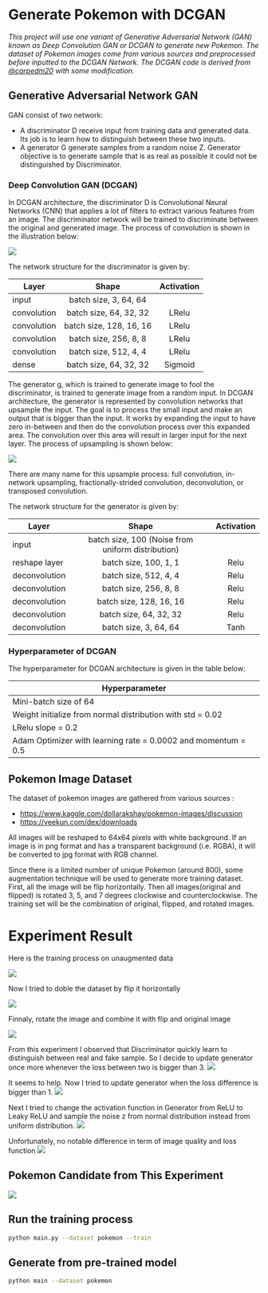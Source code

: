 # Generate Pokemon with DCGAN

*This project will use one variant of Generative Adversarial Network (GAN) known as Deep Convolution GAN or DCGAN to generate new Pokemon. The dataset of Pokemon images come from various sources and preprocessed before inputted to the DCGAN Network. The DCGAN code is derived from [@carpedm20](https://github.com/carpedm20/DCGAN-tensorflow) with some modification.*

## Generative Adversarial Network GAN
GAN consist of two network:

 - A discriminator D receive input from training data and generated data. Its job is to learn how to distinguish between these two inputs.
 - A generator G generate samples from a random noise Z. Generator objective is to generate sample that is as real as possible it could not be distinguished by Discriminator.

 ### Deep Convolution GAN (DCGAN)
In DCGAN architecture, the discriminator D is Convolutional Neural Networks (CNN) that applies a lot of filters to extract various features from an image. The discriminator network will be trained to discriminate between the original and generated image. The process of convolution is shown in the illustration below:

![](http://deeplearning.net/software/theano_versions/dev/_images/same_padding_no_strides_transposed.gif)

The network structure for the discriminator is given by:

| Layer        | Shape           | Activation           |
| ------------- |:-------------:|:-------------:|
| input     | batch size, 3, 64, 64 | |
| convolution      | batch size, 64, 32, 32  | LRelu |
| convolution      | batch size, 128, 16, 16  |LRelu | 
| convolution      | batch size, 256, 8, 8  | LRelu |
| convolution      | batch size, 512, 4, 4 | LRelu |
| dense      | batch size, 64, 32, 32 | Sigmoid |


The generator g, which is trained to generate image to fool the discriminator, is trained to generate image from a random input. In DCGAN architecture, the generator is represented by convolution networks that upsample the input. The goal is to process the small input and make an output that is bigger than the input. It works by expanding the input to have zero in-between and then do the convolution process over this expanded area. The convolution over this area will result in larger input for the next layer. The process of upsampling is shown below: 

![](http://deeplearning.net/software/theano_versions/dev/_images/padding_strides_transposed.gif)

There are many name for this upsample process: full convolution, in-network upsampling, fractionally-strided convolution, deconvolution, or transposed convolution. 

The network structure for the generator is given by:

| Layer        | Shape           | Activation           |
| ------------- |:-------------:|:-------------:|
| input     | batch size, 100 (Noise from uniform distribution) | |
| reshape layer      | batch size, 100, 1, 1  | Relu |
| deconvolution      | batch size, 512, 4, 4   |Relu | 
| deconvolution      | batch size, 256, 8, 8  | Relu |
| deconvolution      | batch size, 128, 16, 16 | Relu |
| deconvolution      | batch size, 64, 32, 32 | Relu |
| deconvolution      | batch size, 3, 64, 64 | Tanh |


 ### Hyperparameter of DCGAN
The hyperparameter for DCGAN architecture is given in the table below:

| Hyperparameter        |
| ------------- |
| Mini-batch size of 64     |
| Weight initialize from normal distribution with std = 0.02      |  
| LRelu slope = 0.2      |
| Adam Optimizer with learning rate = 0.0002 and momentum = 0.5      |


## Pokemon Image Dataset
The dataset of pokemon images are gathered from various sources :
 - https://www.kaggle.com/dollarakshay/pokemon-images/discussion
 - https://veekun.com/dex/downloads

All images will be reshaped to 64x64 pixels with white background. If an image is in png format and has a transparent background (i.e. RGBA), it will be converted to jpg format with RGB channel.

Since there is a limited number of unique Pokemon (around 800), some augmentation technique will be used to generate more training dataset. First, all the image will be flip horizontally. Then all images(original and flipped) is rotated 3, 5, and 7 degrees clockwise and counterclockwise. The training set will be the combination of original, flipped, and rotated images.

# Experiment Result
Here is the training process on unaugmented data

![](https://media.giphy.com/media/3o751ZJJiwArkl9OZG/giphy.gif)

Now I tried to doble the dataset by flip it horizontally

![](https://media.giphy.com/media/xULW8sv6Lci0to18oU/giphy.gif)

Finnaly, rotate the image and combine it with flip and original image

![](https://media.giphy.com/media/3oFzmhJedokWQEGiY0/giphy.gif)

From this experiment I observed that Discriminator quickly learn to distinguish between real and fake sample. So I decide to update generator once more whenever the loss between two is bigger than 3.
![](https://preview.ibb.co/j0WyfR/Screenshot_from_2017_12_15_16_44_57.png)

It seems to help. Now I tried to update generator when the loss difference is bigger than 1.
![](https://preview.ibb.co/jQNAum/Screenshot_from_2017_12_15_16_49_22.png)

Next I tried to change the activation function in Generator from ReLU to Leaky ReLU and sample the noise z from normal distribution instead from uniform distribution.
![](https://media.giphy.com/media/xT0xeEvnEgaaxxRrnW/giphy.gif)

Unfortunately, no notable difference in term of image quality and loss function
![](https://preview.ibb.co/cT2Vem/Screenshot_from_2017_12_15_16_49_23.png)

## Pokemon Candidate from This Experiment
![](https://image.ibb.co/bNRqFR/pokemon_candidate.png)

## Run the training process
```sh
python main.py --dataset pokemon --train
```

## Generate from pre-trained model
```sh
python main --dataset pokemon
```









